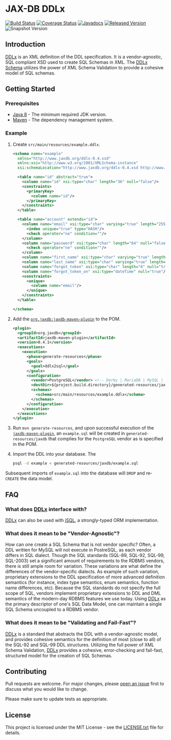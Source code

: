 # JAX-DB DDLx

[![Build Status](https://travis-ci.org/jaxdb/jaxdb.svg?branch=master)](https://travis-ci.org/jaxdb/jaxdb)
[![Coverage Status](https://coveralls.io/repos/github/jaxdb/jaxdb/badge.svg)](https://coveralls.io/github/jaxdb/jaxdb)
[![Javadocs](https://www.javadoc.io/badge/org.jaxdb/ddlx.svg)](https://www.javadoc.io/doc/org.jaxdb/ddlx)
[![Released Version](https://img.shields.io/maven-central/v/org.jaxdb/ddlx.svg)](https://mvnrepository.com/artifact/org.jaxdb/ddlx)
![Snapshot Version](https://img.shields.io/nexus/s/org.jaxdb/ddlx?label=maven-snapshot&server=https%3A%2F%2Foss.sonatype.org)

## Introduction

<ins>DDLx</ins> is an XML definition of the DDL specification. It is a vendor-agnostic, SQL compliant XSD used to create SQL Schemas in XML. The [DDLx Schema][ddlx.xsd] utilizes the power of XML Schema Validation to provide a cohesive model of SQL schemas.

## Getting Started

### Prerequisites

* [Java 8][jdk8-download] - The minimum required JDK version.
* [Maven][maven] - The dependency management system.

### Example

1. Create `src/main/resources/example.ddlx`.

   ```xml
   <schema name="example"
     xmlns="http://www.jaxdb.org/ddlx-0.4.xsd"
     xmlns:xsi="http://www.w3.org/2001/XMLSchema-instance"
     xsi:schemaLocation="http://www.jaxdb.org/ddlx-0.4.xsd http://www.jaxdb.org/ddlx.xsd">

     <table name="id" abstract="true">
       <column name="id" xsi:type="char" length="36" null="false"/>
       <constraints>
         <primaryKey>
           <column name="id"/>
         </primaryKey>
       </constraints>
     </table>

     <table name="account" extends="id">
       <column name="email" xsi:type="char" varying="true" length="255" null="false">
         <index unique="true" type="HASH"/>
         <check operator="ne" condition=""/>
       </column>
       <column name="password" xsi:type="char" length="64" null="false">
         <check operator="ne" condition=""/>
       </column>
       <column name="first_name" xsi:type="char" varying="true" length="64" null="false"/>
       <column name="last_name" xsi:type="char" varying="true" length="64" null="false"/>
       <column name="forgot_token" xsi:type="char" length="6" null="true"/>
       <column name="forgot_token_on" xsi:type="dateTime" null="true"/>
       <constraints>
         <unique>
           <column name="email"/>
         </unique>
       </constraints>
     </table>

   </schema>
   ```

1. Add the [`org.jaxdb:jaxdb-maven-plugin`][jaxdb-maven-plugin] to the POM.

   ```xml
   <plugin>
     <groupId>org.jaxdb</groupId>
     <artifactId>jaxdb-maven-plugin</artifactId>
     <version>0.4.1</version>
     <executions>
       <execution>
         <phase>generate-resources</phase>
         <goals>
           <goal>ddlx2sql</goal>
         </goals>
         <configuration>
           <vendor>PostgreSQL</vendor> <!-- Derby | MariaDB | MySQL | Oracle | PostgreSQL | SQLite -->
           <destDir>${project.build.directory}/generated-resources/jaxdb</destDir>
           <schemas>
             <schema>src/main/resources/example.ddlx</schema>
           </schemas>
         </configuration>
       </execution>
     </executions>
   </plugin>
   ```

1. Run `mvn generate-resources`, and upon successful execution of the [`jaxdb-maven-plugin`][jaxdb-maven-plugin], an `example.sql` will be created in `generated-resources/jaxdb` that complies for the `PostgreSQL` vendor as is specified in the POM.

1. Import the DDL into your database. The

   ```bash
   psql -d example < generated-resources/jaxdb/example.sql
   ```

  Subsequent imports of `example.sql` into the database will `DROP` and re-`CREATE` the data model.

## FAQ

### What does <ins>DDLx</ins> interface with?

<ins>DDLx</ins> can also be used with [<ins>jSQL</ins>][jsql], a strongly-typed ORM implementation.

###  What does it mean to be "Vendor-Agnostic"?

How can one create a SQL Schema that is not vendor specific? Often, a DDL written for MySQL will not execute in PostreSQL, as each vendor differs in SQL dialect. Though the SQL standards (SQL-89, SQL-92, SQL-99, SQL-2003) set a significant amount of requirements to the RDBMS vendors, there is still ample room for variation. These variations are what define the differences of the vendor-specific dialects. As example of such variation, proprietary extensions to the DDL specification of more advanced definition semantics (for instance, index type semantics, enum semantics, function name differences, etc). Because the SQL standards do not specify the full scope of SQL, vendors implement proprietary extensions to DDL and DML semantics of the modern-day RDBMS features we use today. Using <ins>DDLx</ins> as the primary descriptor of one's SQL Data Model, one can maintain a single SQL Schema uncoupled to a RDBMS vendor.

### What does it mean to be "Validating and Fail-Fast"?

<ins>DDLx</ins> is a standard that abstracts the DDL with a vendor-agnostic model, and provides cohesive semantics for the definition of most (close to all) of the SQL-92 and SQL-99 DDL structures. Utilizing the full power of XML Schema Validation, <ins>DDLx</ins> provides a cohesive, error-checking and fail-fast, structured model for the creation of SQL Schemas.

## Contributing

Pull requests are welcome. For major changes, please [open an issue](../../issues) first to discuss what you would like to change.

Please make sure to update tests as appropriate.

## License

This project is licensed under the MIT License - see the [LICENSE.txt](LICENSE.txt) file for details.

[ddlx.xsd]: /ddlx/src/main/resources/ddlx.xsd
[jdk8-download]: http://www.oracle.com/technetwork/java/javase/downloads/jdk8-downloads-2133151.html
[jsql]: /jsql
[maven-archetype-quickstart]: http://maven.apache.org/archetypes/maven-archetype-quickstart/
[maven]: https://maven.apache.org/
[jaxdb-maven-plugin]: /../../../../jaxdb/jaxdb-maven-plugin